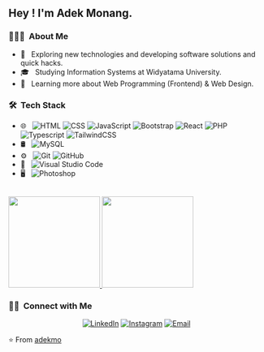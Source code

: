 <h2> Hey ! I'm Adek Monang.</h2>

<h3> 👨🏻‍💻 &nbsp;About Me </h3>

- 🤔 &nbsp; Exploring new technologies and developing software solutions and quick hacks.
- 🎓 &nbsp; Studying Information Systems at Widyatama University.
- 🌱 &nbsp; Learning more about Web Programming (Frontend) & Web Design.

<h3> 🛠 &nbsp;Tech Stack</h3>

- 🌐 &nbsp;
  ![HTML](https://img.shields.io/badge/-HTML5-333333?style=flat&logo=HTML5)
  ![CSS](https://img.shields.io/badge/-CSS-333333?style=flat&logo=CSS3&logoColor=1572B6)
  ![JavaScript](https://img.shields.io/badge/-JavaScript-333333?style=flat&logo=javascript)
  ![Bootstrap](https://img.shields.io/badge/-Bootstrap-333333?style=flat&logo=bootstrap&logoColor=563D7C)
  ![React](https://img.shields.io/badge/-React-333333?style=flat&logo=react)
  ![PHP](https://img.shields.io/badge/-PHP-333333?style=flat&logo=php)
  ![Typescript](https://img.shields.io/badge/-PHP-333333?style=flat&logo=typescript)
  ![TailwindCSS](https://img.shields.io/badge/-PHP-333333?style=flat&logo=tailwind)
- 🛢 &nbsp;
  ![MySQL](https://img.shields.io/badge/-MySQL-333333?style=flat&logo=mysql)
- ⚙️ &nbsp;
  ![Git](https://img.shields.io/badge/-Git-333333?style=flat&logo=git)
  ![GitHub](https://img.shields.io/badge/-GitHub-333333?style=flat&logo=github)
- 🔧 &nbsp;
  ![Visual Studio Code](https://img.shields.io/badge/-Visual%20Studio%20Code-333333?style=flat&logo=visual-studio-code&logoColor=007ACC)
- 🖥 &nbsp;
  ![Photoshop](https://img.shields.io/badge/-Photoshop-333333?style=flat&logo=adobe-photoshop)

<br/>

<a href="https://github.com/adekmo">
  <img height="180em" src="https://github-readme-stats.vercel.app/api?username=adekmo&theme=buefy&show_icons=true" />
  <img height="180em" src="https://github-readme-stats.vercel.app/api/top-langs/?username=adekmo&theme=buefy&layout=compact" />
</a>

<br/>

<h3> 🤝🏻 &nbsp;Connect with Me </h3>

<p align="center">
<a href="https://www.linkedin.com/in/adekmo/"><img alt="LinkedIn" src="https://img.shields.io/badge/LinkedIn-Monang%20Bahana%20Harsuda-blue?style=flat-square&logo=linkedin"></a>
<a href="https://www.instagram.com/adekmo_/"><img alt="Instagram" src="https://img.shields.io/badge/Instagram-adekmo__-blue?style=flat-square&logo=instagram"></a>
<a href="mailto:monangbahana@gmail.com"><img alt="Email" src="https://img.shields.io/badge/Email-monangbahana@gmail.com-blue?style=flat-square&logo=gmail"></a>
</p>

⭐️ From [adekmo](https://github.com/adekmo)
